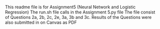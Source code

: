 This readme file is for Assignment5 (Neural Network and Logistic Regression) The run.sh file calls in the Assignment 5.py file The file consist of Questions 2a, 2b, 2c, 2e, 3a, 3b and 3c. Results of the Questions were also submitted in on Canvas as PDF
